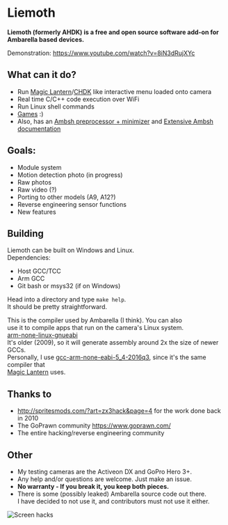 # Liemoth

**Liemoth (formerly AHDK) is a free and open source software add-on for Ambarella based devices.**

Demonstration: https://www.youtube.com/watch?v=8iN3dRujXYc    

## What can it do?
- Run [Magic Lantern](https://www.magiclantern.fm/)/[CHDK](https://chdk.fandom.com/wiki/CHDK) like interactive menu loaded onto camera
- Real time C/C++ code execution over WiFi
- Run Linux shell commands
- [Games](https://www.youtube.com/watch?v=w0OYA6yEK8c) :)
- Also, has an [Ambsh preprocessor + minimizer](https://github.com/petabyt/liemoth/tree/master/ashp) and [Extensive Ambsh documentation](https://github.com/petabyt/liemoth/blob/master/AMBSH.md)

## Goals:
- Module system
- Motion detection photo (in progress)
- Raw photos
- Raw video (?)
- Porting to other models (A9, A12?)
- Reverse engineering sensor functions
- New features

## Building
Liemoth can be built on Windows and Linux.  
Dependencies:  
- Host GCC/TCC
- Arm GCC
- Git bash or msys32 (if on Windows)

Head into a directory and type `make help`.  
It should be pretty straightforward.  

This is the compiler used by Ambarella (I think). You can also    
use it to compile apps that run on the camera's Linux system.  
[arm-none-linux-gnueabi](https://sourcery.mentor.com/public/gnu_toolchain/arm-none-linux-gnueabi/arm-2011.09-70-arm-none-linux-gnueabi-i686-pc-linux-gnu.tar.bz2)  
It's older (2009), so it will generate assembly around 2x the size of newer GCCs.  
Personally, I use [gcc-arm-none-eabi-5_4-2016q3](https://developer.arm.com/tools-and-software/open-source-software/developer-tools/gnu-toolchain/gnu-rm/downloads/5-2016-q3-update), since it's the same compiler that  
[Magic Lantern](https://www.magiclantern.fm/) uses.  

## Thanks to
- http://spritesmods.com/?art=zx3hack&page=4 for the work done back in 2010
- The GoPrawn community https://www.goprawn.com/
- The entire hacking/reverse engineering community

## Other
- My testing cameras are the Activeon DX and GoPro Hero 3+.
- Any help and/or questions are welcome. Just make an issue. 
- **No warranty - If you break it, you keep both pieces.**
- There is some (possibly leaked) Ambarella source code out there.  
I have decided to not use it, and contributors must not use it either.  

![Screen hacks](https://eggnog.theres.life/f/26-2ze1s4zszs9sev5j3np0sl46slrjfl.jpg)
